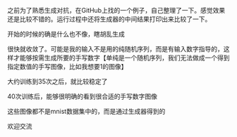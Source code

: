 之前为了熟悉生成对抗，在GitHub上找的一个例子，自己整理了一下。感觉效果还是比较不错的。运行过程中还将生成器的中间结果打印出来比较了一下。

开始的时候的确是什么也不像，瞎胡乱生成

很快就收敛了。可能是我的输入不是用的纯随机序列，而是有输入数字指导的，这样才能够按需生成所要的手写数字【单纯是一个随机序列，我们无法做成一个得到指定数值的手写图像，比如我想要1的图像】

大约训练到35次之后，就比较稳定了

40次训练后，能够很明确的看到很合适的手写数字图像

这些图像都不是mnist数据集中的，而是通过生成器得到的

欢迎交流
